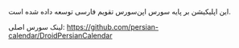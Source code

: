 این اپلیکیشن بر پایه سورس اپن‌سورس تقویم فارسی توسعه داده شده است.

لینک سورس اصلی: https://github.com/persian-calendar/DroidPersianCalendar
